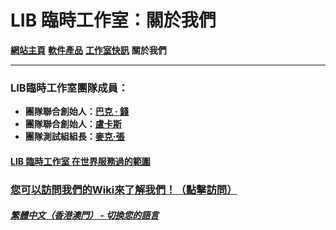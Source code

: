 # LIB 臨時工作室：關於我們

**[網站主頁](index)** **[軟件產品](Software)** **[工作室快訊](News)** **關於我們**

------------

### LIB臨時工作室團隊成員：

- **團隊聯合創始人：[巴克 · 錢](introduction/member/Buck_Qian)**
- **團隊聯合創始人：[盧卡斯](introduction/member/Lucas)**
- **團隊測試組組長：[麥克·張](introduction/member/Mike_Zhang)**

#### [LIB 臨時工作室 在世界服務過的範圍](https://libps.github.io/zh-hkmo/LIBPS_in_the_World.jpg)
### [您可以訪問我們的Wiki來了解我們！（點擊訪問）](introduction/studio-wiki/wiki-index)

##### [繁體中文（香港澳門） - 切換您的語言](https://libps.github.io/index)
